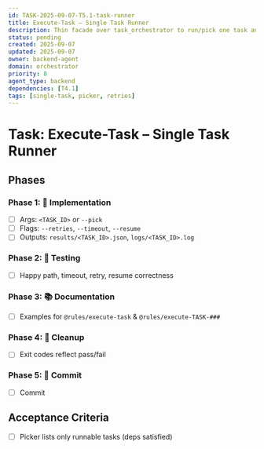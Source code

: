 ```yaml
---
id: TASK-2025-09-07-T5.1-task-runner
title: Execute-Task – Single Task Runner
description: Thin facade over task_orchestrator to run/pick one task and report result
status: pending
created: 2025-09-07
updated: 2025-09-07
owner: backend-agent
domain: orchestrator
priority: 8
agent_type: backend
dependencies: [T4.1]
tags: [single-task, picker, retries]
---
```


# Task: Execute-Task – Single Task Runner

## Phases
### Phase 1: 🚀 Implementation
- [ ] Args: `<TASK_ID>` or `--pick`
- [ ] Flags: `--retries`, `--timeout`, `--resume`
- [ ] Outputs: `results/<TASK_ID>.json`, `logs/<TASK_ID>.log`

### Phase 2: 🧪 Testing
- [ ] Happy path, timeout, retry, resume correctness

### Phase 3: 📚 Documentation
- [ ] Examples for `@rules/execute-task` & `@rules/execute-TASK-###`

### Phase 4: 🧹 Cleanup
- [ ] Exit codes reflect pass/fail

### Phase 5: 💾 Commit
- [ ] Commit

## Acceptance Criteria
- [ ] Picker lists only runnable tasks (deps satisfied)
